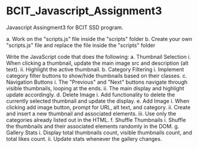 # BCIT_Javascript_Assignment3
Javascript Assingment3 for BCIT SSD program.

a. Work on the "scripts.js" file inside the "scripts" folder
b. Create your own "scripts.js" file and replace the file inside the "scripts" folder

Write the JavaScript code that does the following:
a. Thumbnail Selection
  i. When clicking a thumbnail, update the main image src and description (alt text).
  ii. Highlight the active thumbnail.
b. Category Filtering
  i. Implement category filter buttons to show/hide thumbnails based on their
  classes.
c. Navigation Buttons
  i. The "Previous" and "Next" buttons navigate through visible thumbnails, looping
  at the ends.
  ii. The main display and highlight update accordingly.
d. Delete Image
  i. Add functionality to delete the currently selected thumbnail and update the
  display.
e. Add Image
  i. When clicking add image button, prompt for URL, alt text, and category.
  ii. Create and insert a new thumbnail and associated elements.
  iii. Use only the categories already listed out in the HTML.
f. Shuffle Thumbnails
  i. Shuffle the thumbnails and their associated elements randomly in the DOM.
g. Gallery Stats
  i. Display total thumbnails count, visible thumbnails count, and total likes count.
  ii. Update stats whenever the gallery changes.
